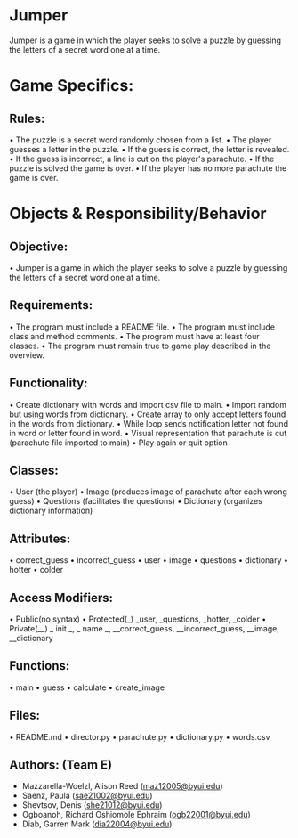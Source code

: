 # Jumper

Jumper is a game in which the player seeks to solve a puzzle by guessing the letters of a secret word one at a time.

# Game Specifics:

## Rules:

• The puzzle is a secret word randomly chosen from a list.
• The player guesses a letter in the puzzle.
• If the guess is correct, the letter is revealed.
• If the guess is incorrect, a line is cut on the player's parachute.
• If the puzzle is solved the game is over.
• If the player has no more parachute the game is over.

# Objects & Responsibility/Behavior

## Objective:

• Jumper is a game in which the player seeks to solve a puzzle by guessing the letters of a secret word one at a time.

## Requirements:

• The program must include a README file.
• The program must include class and method comments.
• The program must have at least four classes.
• The program must remain true to game play described in the overview.

## Functionality:

• Create dictionary with words and import csv file to main.
• Import random but using words from dictionary.
• Create array to only accept letters found in the words from dictionary.
• While loop sends notification letter not found in word or letter found in word.
• Visual representation that parachute is cut (parachute file imported to main)
• Play again or quit option

## Classes:

• User (the player)
• Image (produces image of parachute after each wrong guess)
• Questions (facilitates the questions)
• Dictionary (organizes dictionary information)

## Attributes:

• correct_guess
• incorrect_guess
• user
• image
• questions
• dictionary
• hotter
• colder

## Access Modifiers:

• Public(no syntax)
• Protected(_) _user, _questions, _hotter, _colder
• Private(__) _ init _, _ name _, __correct_guess, __incorrect_guess, __image, __dictionary

## Functions:

• main
• guess
• calculate
• create_image

## Files:

• README.md
• director.py
• parachute.py
• dictionary.py
• words.csv

## Authors: (Team E)

- Mazzarella-Woelzl, Alison Reed (maz12005@byui.edu)
- Saenz, Paula (sae21002@byui.edu)
- Shevtsov, Denis (she21012@byui.edu)
- Ogboanoh, Richard Oshiomole Ephraim (ogb22001@byui.edu)
- Diab, Garren Mark (dia22004@byui.edu)
